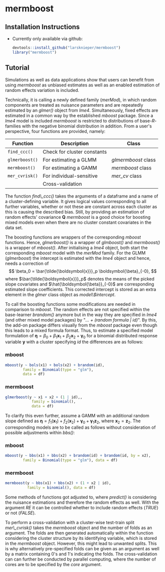 # mermboost

## Installation Instructions

-   Currently only available via github:

    ``` r
    devtools::install_github("larsknieper/mermboost")
    library("mermboost")
    ```

## Tutorial

Simulations as well as data applications show that users can benefit from using *mermboost* as unbiased estimates as well as an enabled estimation of random effects variation is included.

Technically, it is calling a newly defined family (*merMod*), in which random components are treated as nuisance parameters and are repeatedly estimated by an *glmer()* object from *lme4*. Simultaneously, fixed effects are estimated in a common way by the established *mboost* package. Since a *lme4* model is included *mermboost* is restricted to distributions of base-*R*-families with the negative binomial distribution in addition. From a user's perspective, four functions are provided, namely:

| Function       | Description                 | Class               |
|----------------|-----------------------------|---------------------|
| `find_ccc()`   | Check for cluster constants |                     |
| `glmerboost()` | For estimating a GLMM       | *glmermboost* class |
| `mermboost()`  | For estimating a GAMM       | *mermboost* class   |
| `mer_cvrisk()` | For individual-sensitive    | *mer_cv* class      |
|                | Cross-validation            |                     |

The function *find\\\_ccc()* takes the arguments of a dataframe and a name of a cluster-defining variable. It gives logical values corresponding to all further variables, whether or not these are constant across each cluster as this is causing the described bias. Still, by providing an estimation of random effects' covariance $\boldsymbol{Q}$ *mermboost* is a good choice for boosting mixed models even when there are no cluster constant covariates in the data set.

The boosting functions are wrappers of the corresponding *mboost* functions. Hence, *glmerboost()* is a wrapper of *glmboost()* and *mermboost()* is a wrapper of *mboost()*. After initialising a *lme4* object, both start the corresponding *mboost* model with the *merMod* family. For the GLMM (*glmerboost*) the intercept is estimated with the *lme4* object and hence, needs a correction of $$
\beta_0 = \bar{\tilde{\boldsymbol{x}}}_p \boldsymbol{\beta}_{-0},
$$ where $\bar{\tilde{\boldsymbol{x}}}_p$ denotes the means of the picked slope covariates and $\hat{\boldsymbol{\beta}}_{-0}$ are corresponding estimated slope coefficients. This corrected intercept is stored as an extra element in the *glmer* class object as *model\\\$intercept*.

To call the boosting functions some modifications are needed in comparison to *mboost*. The random effects are not specified within the base-learner *brandom()* anymore but in the way they are specified in *lme4* (and other mixed model packages) by "*\... + (random formula \| id)*". By this, the add-on package differs visually from the *mboost* package even though this leads to a mixed formula format. Thus, to estimate a specified model formulation of $\boldsymbol{\eta} = \beta_0 + \beta_1 \boldsymbol{x}_1 + \beta_2 \boldsymbol{x}_2 + \boldsymbol{\gamma}_0$ for a binomial distributed response variable $\boldsymbol{y}$ with a cluster specifying *id* the differences are as follows:

### mboost

``` r
mboost(y ~ bols(x1) + bols(x2) + brandom(id),
        family = Binomial(type = "glm"),
        data = df)
```

### mermboost

``` r
glmerboost(y ~ x1 + x2 + (1 | id),,
            family = binomial(),
            data = df)
```

To clarify this even further, assume a GAMM with an additional random slope defined as $\boldsymbol{\eta} = f_1 (\boldsymbol{x}_1) + f_2 (\boldsymbol{x}_2) + \boldsymbol{\gamma}_0 + \boldsymbol{\gamma}_1 \boldsymbol{z}_2$, where $\boldsymbol{x}_2 = \boldsymbol{z}_2$. The corresponding models are to be called as follows without consideration of possible adjustments within *bbs()*:

### mboost

``` r
mboost(y ~ bbs(x1) + bbs(x2) + brandom(id) + brandom(id, by = x2),
        family = Binomial(type = "glm"), data = df)
```

### mermboost

``` r
mermboost(y ~ bbs(x1) + bbs(x2) + (1 + x2 | id), 
          family = binomial(), data = df)
```

Some methods of functions got adjusted to, where *predict()* is considering the nuisance estimations and therefore the random effects as well. With the argument *RE* it can be controlled whether to include random effects (*TRUE*) or not (*FALSE*).

To perform a cross-validation with a cluster-wise test-train split *mer\\\_cvrisk()* takes the *mermboost* object and the number of folds as an argument. The folds are then generated automatically within the function considering the cluster structure by its identifying variable, which is stored in the *mermboost* object. However, this might lead to unwanted splits. This is why alternatively pre-specified folds can be given as an argument as well by a matrix containing 0's and 1's indicating the folds. The cross-validation can can further be conducted by parallel computing, where the number of cores are to be specified by the *core* argument.

